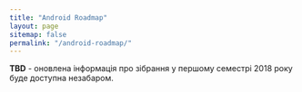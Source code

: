 ```yaml
---
title: "Android Roadmap"
layout: page
sitemap: false
permalink: "/android-roadmap/"
---
```


**TBD** - оновлена інформація про зібрання у першому семестрі 2018 року буде доступна незабаром.

